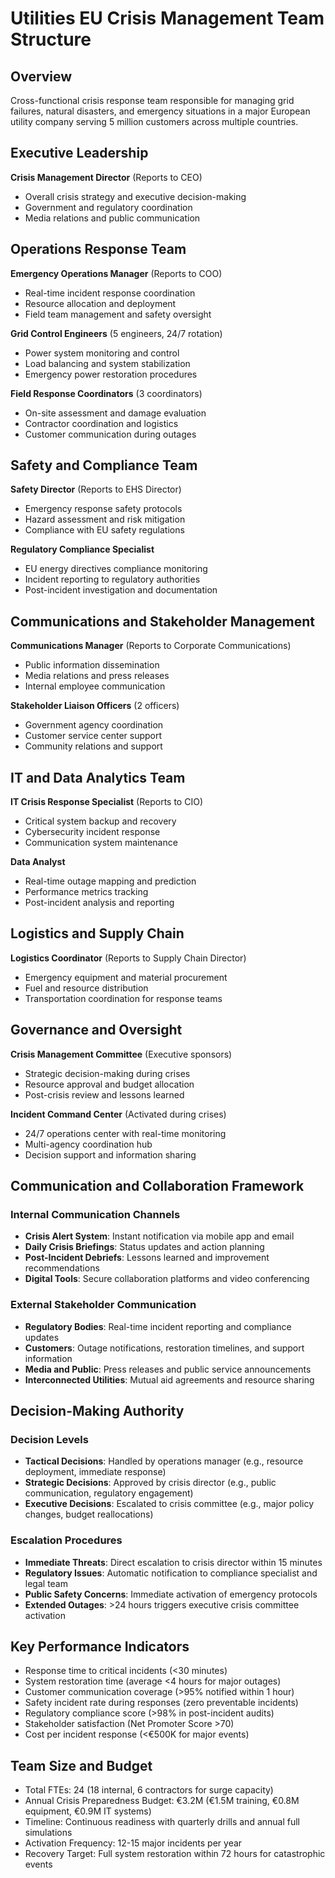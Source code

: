 # Utilities EU Crisis Management Team Structure

## Overview
Cross-functional crisis response team responsible for managing grid failures, natural disasters, and emergency situations in a major European utility company serving 5 million customers across multiple countries.

## Executive Leadership
**Crisis Management Director** (Reports to CEO)
- Overall crisis strategy and executive decision-making
- Government and regulatory coordination
- Media relations and public communication

## Operations Response Team
**Emergency Operations Manager** (Reports to COO)
- Real-time incident response coordination
- Resource allocation and deployment
- Field team management and safety oversight

**Grid Control Engineers** (5 engineers, 24/7 rotation)
- Power system monitoring and control
- Load balancing and system stabilization
- Emergency power restoration procedures

**Field Response Coordinators** (3 coordinators)
- On-site assessment and damage evaluation
- Contractor coordination and logistics
- Customer communication during outages

## Safety and Compliance Team
**Safety Director** (Reports to EHS Director)
- Emergency response safety protocols
- Hazard assessment and risk mitigation
- Compliance with EU safety regulations

**Regulatory Compliance Specialist**
- EU energy directives compliance monitoring
- Incident reporting to regulatory authorities
- Post-incident investigation and documentation

## Communications and Stakeholder Management
**Communications Manager** (Reports to Corporate Communications)
- Public information dissemination
- Media relations and press releases
- Internal employee communication

**Stakeholder Liaison Officers** (2 officers)
- Government agency coordination
- Customer service center support
- Community relations and support

## IT and Data Analytics Team
**IT Crisis Response Specialist** (Reports to CIO)
- Critical system backup and recovery
- Cybersecurity incident response
- Communication system maintenance

**Data Analyst**
- Real-time outage mapping and prediction
- Performance metrics tracking
- Post-incident analysis and reporting

## Logistics and Supply Chain
**Logistics Coordinator** (Reports to Supply Chain Director)
- Emergency equipment and material procurement
- Fuel and resource distribution
- Transportation coordination for response teams

## Governance and Oversight
**Crisis Management Committee** (Executive sponsors)
- Strategic decision-making during crises
- Resource approval and budget allocation
- Post-crisis review and lessons learned

**Incident Command Center** (Activated during crises)
- 24/7 operations center with real-time monitoring
- Multi-agency coordination hub
- Decision support and information sharing

## Communication and Collaboration Framework

### Internal Communication Channels
- **Crisis Alert System**: Instant notification via mobile app and email
- **Daily Crisis Briefings**: Status updates and action planning
- **Post-Incident Debriefs**: Lessons learned and improvement recommendations
- **Digital Tools**: Secure collaboration platforms and video conferencing

### External Stakeholder Communication
- **Regulatory Bodies**: Real-time incident reporting and compliance updates
- **Customers**: Outage notifications, restoration timelines, and support information
- **Media and Public**: Press releases and public service announcements
- **Interconnected Utilities**: Mutual aid agreements and resource sharing

## Decision-Making Authority

### Decision Levels
- **Tactical Decisions**: Handled by operations manager (e.g., resource deployment, immediate response)
- **Strategic Decisions**: Approved by crisis director (e.g., public communication, regulatory engagement)
- **Executive Decisions**: Escalated to crisis committee (e.g., major policy changes, budget reallocations)

### Escalation Procedures
- **Immediate Threats**: Direct escalation to crisis director within 15 minutes
- **Regulatory Issues**: Automatic notification to compliance specialist and legal team
- **Public Safety Concerns**: Immediate activation of emergency protocols
- **Extended Outages**: >24 hours triggers executive crisis committee activation

## Key Performance Indicators
- Response time to critical incidents (<30 minutes)
- System restoration time (average <4 hours for major outages)
- Customer communication coverage (>95% notified within 1 hour)
- Safety incident rate during responses (zero preventable incidents)
- Regulatory compliance score (>98% in post-incident audits)
- Stakeholder satisfaction (Net Promoter Score >70)
- Cost per incident response (<€500K for major events)

## Team Size and Budget
- Total FTEs: 24 (18 internal, 6 contractors for surge capacity)
- Annual Crisis Preparedness Budget: €3.2M (€1.5M training, €0.8M equipment, €0.9M IT systems)
- Timeline: Continuous readiness with quarterly drills and annual full simulations
- Activation Frequency: 12-15 major incidents per year
- Recovery Target: Full system restoration within 72 hours for catastrophic events
